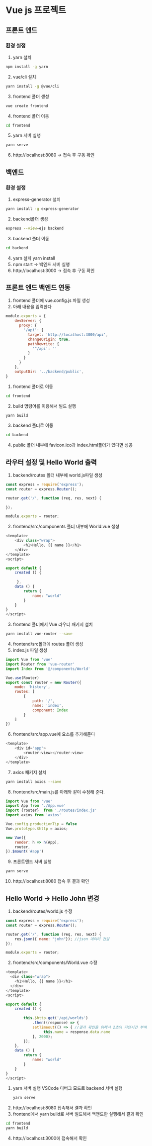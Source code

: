 # Vue js 프로젝트

## 프론트 엔드
### 환경 설정
1. yarn 설치
```bash
npm install -g yarn
```
2. vue/cli 설치
```bash
yarn install -g @vue/cli
```
3. frontend 폴더 생성
```bash
vue create frontend
```
4. frontend 폴더 이동
```bash
cd frontend
```
5. yarn 서버 실행
```bash
yarn serve
```
6. http://localhost:8080 -> 접속 후 구동 확인

## 백엔드
### 환경 설정 
1. express-generator 설치
```bash
yarn install -g express-generator
```
2. backend폴더 생성
```bash
express --view=ejs backend
```
3. backend 폴더 이동
```bash
cd backend
```
4. yarn 설치
yarn install
5. npm start -> 백엔드 서버 실행
6. http://localhost:3000 -> 접속 후 구동 확인

## 프론트 엔드 백엔드 연동
1. frontend 폴더에 vue.config.js 파일 생성
2. 아래 내용을 입력한다
```javascript
module.exports = { 
    devServer: {
      proxy: { 
        '/api': { 
          target: 'http://localhost:3000/api',
          changeOrigin: true, 
          pathRewrite: { 
            '^/api': ''
          } 
        } 
      } 
    },
    outputDir: '../backend/public',
}
```
1. frontend 폴더로 이동
```bash
cd frontend
```
2. build 명령어를 이용해서 빌드 실행
```bash
yarn build
```
3. backend 폴더로 이동
```bash
cd backend
```
4. public 폴더 내부에 favicon.ico과 index.html폴더가 있다면 성공

## 라우터 설정 및 Hello World 출력
1. backend/routes 폴더 내부에 world.js파일 생성
```javascript
const express = require('express');
const router = express.Router();

router.get('/', function (req, res, next) {
    
});

module.exports = router;
```
2. frontend/src/components 폴더 내부에 World.vue 생성
``` javascript
<template>
    <div class="wrap">
        <h1>Hello, {{ name }}</h1>
    </div>
</template>
<script>

export default {
    created () {
    
     },
    data () {
        return {
            name: "world"   
        }
    }
}
</script>
```
3. frontend 폴더에서 Vue 라우터 패키지 설치
```bash
yarn install vue-router --save
```
4. frontend/src폴더에 routes 폴더 생성
5. index.js 파일 생성
``` javascript
import Vue from 'vue'
import Router from 'vue-router'
import Index from '@/components/World'

Vue.use(Router)
export const router = new Router({
    mode: 'history',
    routes: [
        {
            path: '/',
            name: 'index',
            component: Index
        }
    ]
})
```
6. frontend/src/app.vue에 <router-view> 요소를 추가해준다
```javascript
<template>
    <div id="app">
        <router-view></router-view>
    </div>
</template>
```
7. axios 패키지 설치
```bash
yarn install axios --save 
```
8. frontend/src/main.js를 아래와 같이 수정해 준다.
```javascript
import Vue from 'vue'
import App from './App.vue'
import {router}  from './routes/index.js'
import axios from 'axios'

Vue.config.productionTip = false
Vue.prototype.$http = axios;

new Vue({
    render: h => h(App),
    router,
}).$mount('#app')
```
9. 프론트엔드 서버 실행
```bash
yarn serve
```
10. http://localhost:8080 접속 후 결과 확인

## Hello World -> Hello John 변경
1. backend/routes/world.js 수정
```javascript
const express = require('express');
const router = express.Router();

router.get('/', function (req, res, next) {
    res.json({ name: "john"}); //json 데이터 전달
});

module.exports = router;
```
2. frontend/src/components/World.vue 수정 
```javascript
<template>
  <div class="wrap">
    <h1>Hello, {{ name }}</h1>
  </div>
</template>
<script>

export default {
    created () {
           
        this.$http.get('/api/worlds')
            .then((response) => {
            setTimeout(() => { //결과 확인을 위해서 2초의 지연시간 부여
                 this.name = response.data.name
            }, 2000);          
        });
    },
    data () {
        return {
            name: "world"   
        }
    }
}
</script>
```
1. yarn 서버 실행 VSCode 디버그 모드로 backend 서버 실행
   ```bash
   yarn serve
   ```
2. http://localhost:8080 접속해서 결과 확인
3. frontend에서 yarn build로 서버 빌드해서 백앤드만 실행해서 결과 확인
```bash 
cd frontend
yarn build
```
4. http://localhost:3000에 접속해서 확인